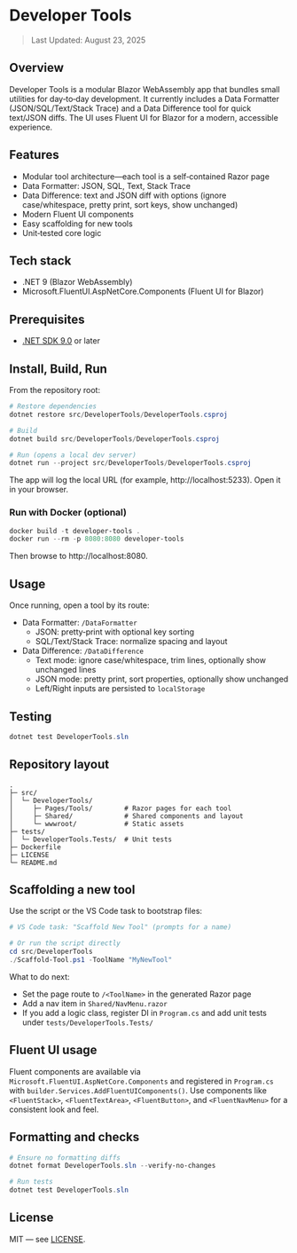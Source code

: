# Developer Tools

> Last Updated: August 23, 2025

## Overview

Developer Tools is a modular Blazor WebAssembly app that bundles small utilities for day‑to‑day development. It currently includes a Data Formatter (JSON/SQL/Text/Stack Trace) and a Data Difference tool for quick text/JSON diffs. The UI uses Fluent UI for Blazor for a modern, accessible experience.

## Features

- Modular tool architecture—each tool is a self‑contained Razor page
- Data Formatter: JSON, SQL, Text, Stack Trace
- Data Difference: text and JSON diff with options (ignore case/whitespace, pretty print, sort keys, show unchanged)
- Modern Fluent UI components
- Easy scaffolding for new tools
- Unit‑tested core logic

## Tech stack

- .NET 9 (Blazor WebAssembly)
- Microsoft.FluentUI.AspNetCore.Components (Fluent UI for Blazor)

## Prerequisites

- [.NET SDK 9.0](https://dotnet.microsoft.com/) or later

## Install, Build, Run

From the repository root:

```powershell
# Restore dependencies
dotnet restore src/DeveloperTools/DeveloperTools.csproj

# Build
dotnet build src/DeveloperTools/DeveloperTools.csproj

# Run (opens a local dev server)
dotnet run --project src/DeveloperTools/DeveloperTools.csproj
```

The app will log the local URL (for example, http://localhost:5233). Open it in your browser.

### Run with Docker (optional)

```powershell
docker build -t developer-tools .
docker run --rm -p 8080:8080 developer-tools
```

Then browse to http://localhost:8080.

## Usage

Once running, open a tool by its route:

- Data Formatter: `/DataFormatter`
	- JSON: pretty‑print with optional key sorting
	- SQL/Text/Stack Trace: normalize spacing and layout
- Data Difference: `/DataDifference`
	- Text mode: ignore case/whitespace, trim lines, optionally show unchanged lines
	- JSON mode: pretty print, sort properties, optionally show unchanged
	- Left/Right inputs are persisted to `localStorage`

## Testing

```powershell
dotnet test DeveloperTools.sln
```

## Repository layout

```
.
├─ src/
│  └─ DeveloperTools/
│     ├─ Pages/Tools/        # Razor pages for each tool
│     ├─ Shared/             # Shared components and layout
│     └─ wwwroot/            # Static assets
├─ tests/
│  └─ DeveloperTools.Tests/  # Unit tests
├─ Dockerfile
├─ LICENSE
└─ README.md
```

## Scaffolding a new tool

Use the script or the VS Code task to bootstrap files:

```powershell
# VS Code task: "Scaffold New Tool" (prompts for a name)

# Or run the script directly
cd src/DeveloperTools
./Scaffold-Tool.ps1 -ToolName "MyNewTool"
```

What to do next:

- Set the page route to `/<ToolName>` in the generated Razor page
- Add a nav item in `Shared/NavMenu.razor`
- If you add a logic class, register DI in `Program.cs` and add unit tests under `tests/DeveloperTools.Tests/`

## Fluent UI usage

Fluent components are available via `Microsoft.FluentUI.AspNetCore.Components` and registered in `Program.cs` with `builder.Services.AddFluentUIComponents()`. Use components like `<FluentStack>`, `<FluentTextArea>`, `<FluentButton>`, and `<FluentNavMenu>` for a consistent look and feel.

## Formatting and checks

```powershell
# Ensure no formatting diffs
dotnet format DeveloperTools.sln --verify-no-changes

# Run tests
dotnet test DeveloperTools.sln
```

## License

MIT — see [LICENSE](LICENSE).
